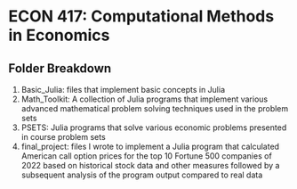 # ECON 417: Computational Methods in Economics

## Folder Breakdown
1. Basic_Julia: files that implement basic concepts in Julia
2. Math_Toolkit: A collection of Julia programs that implement various advanced mathematical problem solving techniques used in the problem sets
3. PSETS: Julia programs that solve various economic problems presented in course problem sets
4. final_project: files I wrote to implement a Julia program that calculated American call option prices for the top 10 Fortune 500 companies of 2022 based on historical stock data and other measures followed by a subsequent analysis of the program output compared to real data

